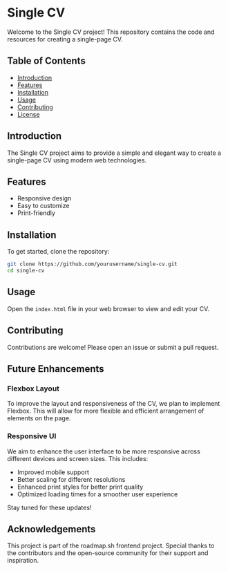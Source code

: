 # Single CV

Welcome to the Single CV project! This repository contains the code and resources for creating a single-page CV.

## Table of Contents

- [Introduction](#introduction)
- [Features](#features)
- [Installation](#installation)
- [Usage](#usage)
- [Contributing](#contributing)
- [License](#license)

## Introduction

The Single CV project aims to provide a simple and elegant way to create a single-page CV using modern web technologies.

## Features

- Responsive design
- Easy to customize
- Print-friendly

## Installation

To get started, clone the repository:

```bash
git clone https://github.com/yourusername/single-cv.git
cd single-cv
```

## Usage

Open the `index.html` file in your web browser to view and edit your CV.

## Contributing

Contributions are welcome! Please open an issue or submit a pull request.


## Future Enhancements

### Flexbox Layout

To improve the layout and responsiveness of the CV, we plan to implement Flexbox. This will allow for more flexible and efficient arrangement of elements on the page.

### Responsive UI

We aim to enhance the user interface to be more responsive across different devices and screen sizes. This includes:

- Improved mobile support
- Better scaling for different resolutions
- Enhanced print styles for better print quality
- Optimized loading times for a smoother user experience

Stay tuned for these updates!

## Acknowledgements

This project is part of the roadmap.sh frontend project. Special thanks to the contributors and the open-source community for their support and inspiration.
